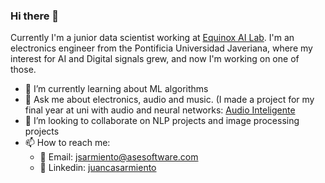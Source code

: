 ### Hi there 👋

Currently I'm a junior data scientist working at [Equinox AI Lab](https://equinoxailab.ai/). I'm an electronics engineer from the Pontificia Universidad Javeriana, where my interest for AI and Digital signals grew, and now I'm working on one of those.

- 🌱 I’m currently learning about ML algorithms
- 💬 Ask me about electronics, audio and music. (I made a project for my final year at uni with audio and neural networks: [Audio Inteligente]( https://github.com/juancas9812/TG_Audio_Inteligente)
- 👯 I’m looking to collaborate on NLP projects and image processing projects
- 📫 How to reach me:
  - 📧 Email: [jsarmiento@asesoftware.com](mailto:jsarmiento@asesoftware.com)
  - 🔗 Linkedin: [juancasarmiento](https://www.linkedin.com/juancasarmiento)

<!--
**jcasarmiento/jcasarmiento** is a ✨ _special_ ✨ repository because its `README.md` (this file) appears on your GitHub profile.

Here are some ideas to get you started:

- 🔭 I’m currently working on ...
- 🌱 I’m currently learning ...
- 👯 I’m looking to collaborate on ...
- 🤔 I’m looking for help with ...
- 💬 Ask me about ...
- 📫 How to reach me: ...
- 😄 Pronouns: ...
- ⚡ Fun fact: ...
-->
